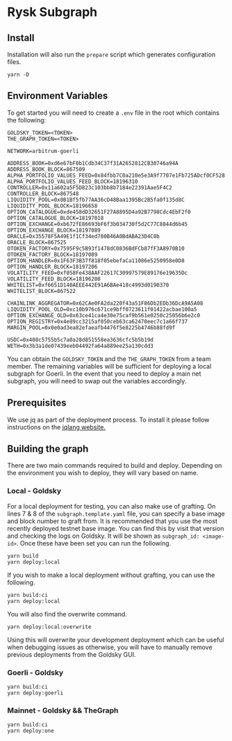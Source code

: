 # Rysk Subgraph

## Install

Installation will also run the `prepare` script which generates configuration files.

```shell
yarn -D
```

## Environment Variables

To get started you will need to create a `.env` file in the root which contains the following:

```env
GOLDSKY_TOKEN=<TOKEN>
THE_GRAPH_TOKEN=<TOKEN>

NETWORK=arbitrum-goerli

ADDRESS_BOOK=0xd6e67bF0b1Cdb34C37f31A2652812CB30746a94A
ADDRESS_BOOK_BLOCK=867509
ALPHA_PORTFOLIO_VALUES_FEED=0x84fbb7C0a210e5e3A9f7707e1Fb725ADcf0CF528
ALPHA_PORTFOLIO_VALUES_FEED_BLOCK=18196310
CONTROLLER=0x11a602a5F5D823c103bb8b7184e22391Aae5F4C2
CONTROLLER_BLOCK=867548
LIQUIDITY_POOL=0x0B1Bf5fb77AA36cD48Baa1395Bc2B5fa0f135d8C
LIQUIDITY_POOL_BLOCK=18196658
OPTION_CATALOGUE=0xde458dD32651F27A8895D4a92B7798Cdc4EbF2f0
OPTION_CATALOGUE_BLOCK=18197018
OPTION_EXCHANGE=0xb672fE86693bF6f3b034730f5d2C77C8844d6b45
OPTION_EXCHANGE_BLOCK=18197089
ORACLE=0x35578F5A49E1f1Cf34ed780B46A0BdABA23D4C0b
ORACLE_BLOCK=867525
OTOKEN_FACTORY=0x7595F9c5B93f1478dC0836BdFCb87fF3A8970B10
OTOKEN_FACTORY_BLOCK=18197089
OPTION_HANDLER=0x1F63F3B37f818f05ebefaCa11086e5250958e0D8
OPTION_HANDLER_BLOCK=18197206
VOLATILITY_FEED=0xf058Fe438AAF22617C30997579E89176e19635Dc
VOLATILITY_FEED_BLOCK=18196208
WHITELIST=0xf6651D140AEEE442E91A6BAe418c4993d0190370
WHITELIST_BLOCK=867522

CHAINLINK_AGGREGATOR=0x62CAe0FA2da220f43a51F86Db2EDb36DcA9A5A08
LIQUIDITY_POOL_OLD=0xc10b976c671ce9bff0723611f01422acbae100a5
OPTION_EXCHANGE_OLD=0x63ce41ca4e30e75caf9b561e0250c25056b6e2c0
OPTION_REGISTRY=0x4e89cc3215af050ceb63ca62470eec7c1a66f737
MARGIN_POOL=0x0e0ad3ea82efaeafb4476f5e8225b4746b88fd9f

USDC=0x408c5755b5c7a0a28d851558ea3636cfc5b5b19d
WETH=0x3b3a1de07439eeb04492fa64a889ee25a130cdd3
```

You can obtain the `GOLDSKY_TOKEN` and the `THE_GRAPH_TOKEN` from a team member. The remaining variables will be sufficient for deploying a local subgraph for Goerli. In the event that you need to deploy a main net subgraph, you will need to swap out the variables accordingly.

## Prerequisites

We use jq as part of the deployment process. To install it please follow instructions on the [jqlang website.](https://jqlang.github.io/jq/download/)

## Building the graph

There are two main commands required to build and deploy. Depending on the environment you wish to deploy, they will vary based on name.

### Local - Goldsky

For a local deployment for testing, you can also make use of grafting. On lines 7 & 8 of the `subgraph.template.yaml` file, you can specify a base image and block number to graft from. It is recommended that you use the most recently deployed testnet base image. You can find this by visit that version and checking the logs on Goldsky. It will be shown as `subgraph_id: <image-id>`. Once these have been set you can run the following.

```shell
yarn build
yarn deploy:local
```

If you wish to make a local deployment without grafting, you can use the following.

```shell
yarn build:ci
yarn deploy:local
```

You will also find the overwrite command.

```shell
yarn deploy:local:overwrite
```

Using this will overwrite your development deployment which can be useful when debugging issues as otherwise, you will have to manually remove previous deployments from the Goldsky GUI.

### Goerli - Goldsky

```shell
yarn build:ci
yarn deploy:goerli
```

### Mainnet - Goldsky && TheGraph

```shell
yarn build:ci
yarn deploy:one
```
